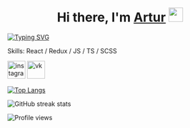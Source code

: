 <h1 align="center">Hi there, I'm <a href="https://vk.com/nejnyivozrast" target="_blank">Artur</a>
  <img src="https://github.com/blackcater/blackcater/raw/main/images/Hi.gif" height="32"/>
</h1>

[![Typing SVG](https://readme-typing-svg.herokuapp.com?lines=Frontend+developer)](https://git.io/typing-svg)

Skills: React / Redux / JS / TS / SCSS

[<img src='https://cdn.icon-icons.com/icons2/3154/PNG/512/instagram_media_multimedia_social_icon_193166.png' alt='instagram' height='40'>](https://www.instagram.com/archibracho/)  [<img src='https://cdn.icon-icons.com/icons2/2351/PNG/512/logo_vk_vkontakte_icon_143187.png' alt='vk' height='40'>](https://vk.com/nejnyivozrast)  

[![Top Langs](https://github-readme-stats.vercel.app/api/top-langs/?username=arturtkachenko93)](https://github.com/anuraghazra/github-readme-stats)

![GitHub streak stats](https://github-readme-streak-stats.herokuapp.com/?user=arturtkachenko93)  

![Profile views](https://gpvc.arturio.dev/arturtkachenko93)  
